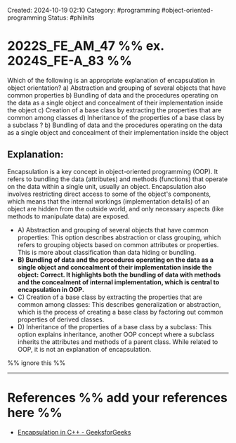 Created: 2024-10-19 02:10
Category: #programming #object-oriented-programming 
Status: #philnits



# 2022S_FE_AM_47 %% ex. 2024S_FE-A_83 %%

Which of the following is an appropriate explanation of encapsulation in object
orientation?
a) Abstraction and grouping of several objects that have common properties
b) Bundling of data and the procedures operating on the data as a single object and
concealment of their implementation inside the object
c) Creation of a base class by extracting the properties that are common among classes
d) Inheritance of the properties of a base class by a subclass
?
b) Bundling of data and the procedures operating on the data as a single object and
concealment of their implementation inside the object
## **Explanation:**

Encapsulation is a key concept in object-oriented programming (OOP). It refers to bundling the data (attributes) and methods (functions) that operate on the data within a single unit, usually an object. Encapsulation also involves restricting direct access to some of the object's components, which means that the internal workings (implementation details) of an object are hidden from the outside world, and only necessary aspects (like methods to manipulate data) are exposed.

- A) Abstraction and grouping of several objects that have common properties:  This option describes abstraction or class grouping, which refers to grouping objects based on common attributes or properties. This is more about classification than data hiding or bundling.
- **B) Bundling of data and the procedures operating on the data as a single object and concealment of their implementation inside the object:  Correct. It highlights both the bundling of data with methods and the concealment of internal implementation, which is central to encapsulation in OOP.**
- C) Creation of a base class by extracting the properties that are common among classes:  This describes generalization or abstraction, which is the process of creating a base class by factoring out common properties of derived classes.
- D) Inheritance of the properties of a base class by a subclass: This option explains inheritance, another OOP concept where a subclass inherits the attributes and methods of a parent class. While related to OOP, it is not an explanation of encapsulation.


%% ignore this %%
<!--SR:!2024-10-21,1,230-->
---


# References %% add your references here %%
- [Encapsulation in C++ - GeeksforGeeks](https://www.geeksforgeeks.org/encapsulation-in-cpp/)